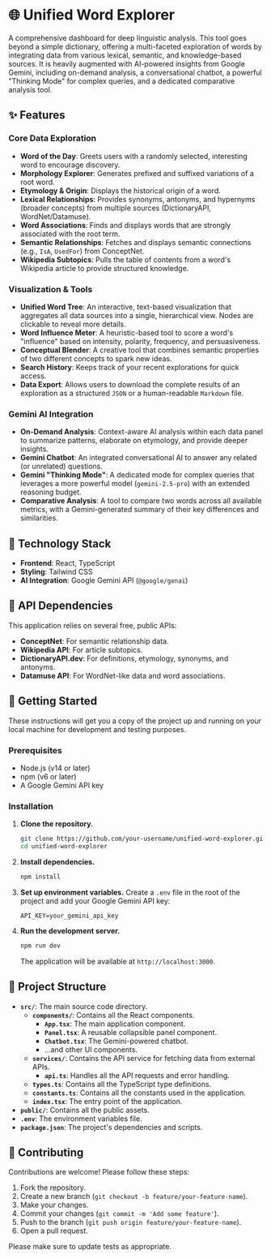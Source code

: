 # 🌐 Unified Word Explorer

A comprehensive dashboard for deep linguistic analysis. This tool goes beyond a simple dictionary, offering a multi-faceted exploration of words by integrating data from various lexical, semantic, and knowledge-based sources. It is heavily augmented with AI-powered insights from Google Gemini, including on-demand analysis, a conversational chatbot, a powerful "Thinking Mode" for complex queries, and a dedicated comparative analysis tool.

## ✨ Features

### Core Data Exploration
- **Word of the Day**: Greets users with a randomly selected, interesting word to encourage discovery.
- **Morphology Explorer**: Generates prefixed and suffixed variations of a root word.
- **Etymology & Origin**: Displays the historical origin of a word.
- **Lexical Relationships**: Provides synonyms, antonyms, and hypernyms (broader concepts) from multiple sources (DictionaryAPI, WordNet/Datamuse).
- **Word Associations**: Finds and displays words that are strongly associated with the root term.
- **Semantic Relationships**: Fetches and displays semantic connections (e.g., `IsA`, `UsedFor`) from ConceptNet.
- **Wikipedia Subtopics**: Pulls the table of contents from a word's Wikipedia article to provide structured knowledge.

### Visualization & Tools
- **Unified Word Tree**: An interactive, text-based visualization that aggregates all data sources into a single, hierarchical view. Nodes are clickable to reveal more details.
- **Word Influence Meter**: A heuristic-based tool to score a word's "influence" based on intensity, polarity, frequency, and persuasiveness.
- **Conceptual Blender**: A creative tool that combines semantic properties of two different concepts to spark new ideas.
- **Search History**: Keeps track of your recent explorations for quick access.
- **Data Export**: Allows users to download the complete results of an exploration as a structured `JSON` or a human-readable `Markdown` file.

### Gemini AI Integration
- **On-Demand Analysis**: Context-aware AI analysis within each data panel to summarize patterns, elaborate on etymology, and provide deeper insights.
- **Gemini Chatbot**: An integrated conversational AI to answer any related (or unrelated) questions.
- **Gemini "Thinking Mode"**: A dedicated mode for complex queries that leverages a more powerful model (`gemini-2.5-pro`) with an extended reasoning budget.
- **Comparative Analysis**: A tool to compare two words across all available metrics, with a Gemini-generated summary of their key differences and similarities.

## 🚀 Technology Stack

- **Frontend**: React, TypeScript
- **Styling**: Tailwind CSS
- **AI Integration**: Google Gemini API (`@google/genai`)

## 🔗 API Dependencies

This application relies on several free, public APIs:

- **ConceptNet**: For semantic relationship data.
- **Wikipedia API**: For article subtopics.
- **DictionaryAPI.dev**: For definitions, etymology, synonyms, and antonyms.
- **Datamuse API**: For WordNet-like data and word associations.

## 🚀 Getting Started

These instructions will get you a copy of the project up and running on your local machine for development and testing purposes.

### Prerequisites

- Node.js (v14 or later)
- npm (v6 or later)
- A Google Gemini API key

### Installation

1.  **Clone the repository.**
    ```bash
    git clone https://github.com/your-username/unified-word-explorer.git
    cd unified-word-explorer
    ```
2.  **Install dependencies.**
    ```bash
    npm install
    ```
3.  **Set up environment variables.**
    Create a `.env` file in the root of the project and add your Google Gemini API key:
    ```
    API_KEY=your_gemini_api_key
    ```
4.  **Run the development server.**
    ```bash
    npm run dev
    ```
    The application will be available at `http://localhost:3000`.

## 📂 Project Structure

- **`src/`**: The main source code directory.
  - **`components/`**: Contains all the React components.
    - **`App.tsx`**: The main application component.
    - **`Panel.tsx`**: A reusable collapsible panel component.
    - **`Chatbot.tsx`**: The Gemini-powered chatbot.
    - ...and other UI components.
  - **`services/`**: Contains the API service for fetching data from external APIs.
    - **`api.ts`**: Handles all the API requests and error handling.
  - **`types.ts`**: Contains all the TypeScript type definitions.
  - **`constants.ts`**: Contains all the constants used in the application.
  - **`index.tsx`**: The entry point of the application.
- **`public/`**: Contains all the public assets.
- **`.env`**: The environment variables file.
- **`package.json`**: The project's dependencies and scripts.

## 🤝 Contributing

Contributions are welcome! Please follow these steps:

1.  Fork the repository.
2.  Create a new branch (`git checkout -b feature/your-feature-name`).
3.  Make your changes.
4.  Commit your changes (`git commit -m 'Add some feature'`).
5.  Push to the branch (`git push origin feature/your-feature-name`).
6.  Open a pull request.

Please make sure to update tests as appropriate.
